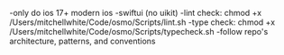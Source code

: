 -only do ios 17+ modern ios
-swiftui (no uikit)
-lint check: chmod +x /Users/mitchellwhite/Code/osmo/Scripts/lint.sh
-type check: chmod +x /Users/mitchellwhite/Code/osmo/Scripts/typecheck.sh
-follow repo's architecture, patterns, and conventions